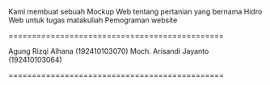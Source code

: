 Kami membuat sebuah Mockup Web tentang pertanian yang bernama Hidro Web untuk tugas matakuliah Pemograman website

==============================================

Agung Rizqi Alhana (192410103070)
Moch. Arisandi Jayanto (192410103064)

==============================================